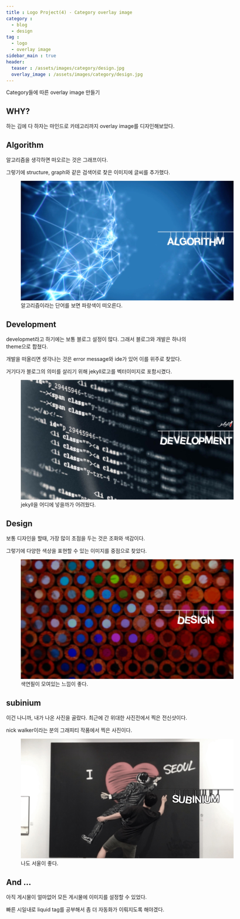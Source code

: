 ```yaml
---
title : Logo Project(4) - Category overlay image
category :
  - blog
  - design
tag :
  - logo
  - overlay image
sidebar_main : true
header:
  teaser : /assets/images/category/design.jpg
  overlay_image : /assets/images/category/design.jpg
---
```


Category들에 따른 overlay image 만들기

## WHY?

하는 김에 다 하자는 마인드로 카테고리까지 overlay image를 디자인해보았다.

## Algorithm

알고리즘을 생각하면 떠오르는 것은 그래프이다.

그렇기에 structure, graph와 같은 검색어로 찾은 이미지에 글씨를 추가했다.

<figure class = "align-center" style = "width : 580px">
  <img src= "/assets/images/category/algo.jpg" width="580" alt>
  <figcaption> 알고리즘이라는 단어를 보면 파랑색이 떠오른다. </figcaption>
</figure>

## Development

developmet라고 하기에는 보통 블로그 설정이 많다. 그래서 블로그와 개발은 하나의 theme으로 합쳤다.

개발을 떠올리면 생각나는 것은 error message와 ide가 있어 이를 위주로 찾았다.

거기다가 블로그의 의미를 살리기 위해 jekyll로고를 벡터이미지로 포함시켰다.

<figure class = "align-center" style = "width : 580px">
  <img src= "/assets/images/category/devel.jpg" width="580" alt>
  <figcaption> jekyll을 어디에 넣을까가 어려웠다. </figcaption>
</figure>


## Design

보통 디자인을 할때, 가장 많이 초점을 두는 것은 조화와 색감이다.

그렇기에 다양한 색상을 표현할 수 있는 이미지를 중점으로 찾았다.
<figure class = "align-center" style = "width : 580px">
  <img src= "/assets/images/category/design.jpg" width="580" alt>
  <figcaption> 색연필이 모여있는 느낌이 좋다. </figcaption>
</figure>


## subinium

이건 나니까, 내가 나온 사진을 골랐다. 최근에 간 위대한 사진전에서 찍은 전신샷이다.

nick walker이라는 분의 그래피티 작품에서 찍은 사진이다.

<figure class = "align-center" style = "width : 580px">
  <img src= "/assets/images/category/subin.jpg" width="580" alt>
  <figcaption> 나도 서울이 좋다. </figcaption>
</figure>

## And ...

아직 게시물이 얼마없어 모든 게시물에 이미지를 설정할 수 있었다.

빠른 시일내로 liquid tag를 공부해서 좀 더 자동화가 이뤄지도록 해야겠다.
